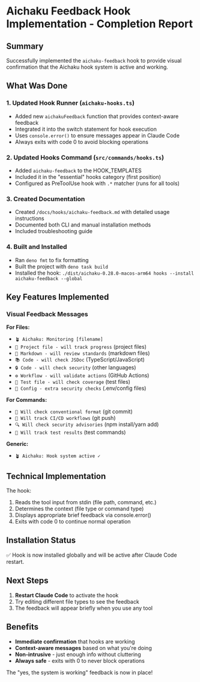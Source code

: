 # Aichaku Feedback Hook Implementation - Completion Report

## Summary

Successfully implemented the `aichaku-feedback` hook to provide visual
confirmation that the Aichaku hook system is active and working.

## What Was Done

### 1. Updated Hook Runner (`aichaku-hooks.ts`)

- Added new `aichakuFeedback` function that provides context-aware feedback
- Integrated it into the switch statement for hook execution
- Uses `console.error()` to ensure messages appear in Claude Code
- Always exits with code 0 to avoid blocking operations

### 2. Updated Hooks Command (`src/commands/hooks.ts`)

- Added `aichaku-feedback` to the HOOK_TEMPLATES
- Included it in the "essential" hooks category (first position)
- Configured as PreToolUse hook with `.*` matcher (runs for all tools)

### 3. Created Documentation

- Created `/docs/hooks/aichaku-feedback.md` with detailed usage instructions
- Documented both CLI and manual installation methods
- Included troubleshooting guide

### 4. Built and Installed

- Ran `deno fmt` to fix formatting
- Built the project with `deno task build`
- Installed the hook:
  `./dist/aichaku-0.28.0-macos-arm64 hooks --install aichaku-feedback --global`

## Key Features Implemented

### Visual Feedback Messages

**For Files:**

- `🪴 Aichaku: Monitoring [filename]`
- `📁 Project file - will track progress` (project files)
- `📖 Markdown - will review standards` (markdown files)
- `📚 Code - will check JSDoc` (TypeScript/JavaScript)
- `🔒 Code - will check security` (other languages)
- `⚙️ Workflow - will validate actions` (GitHub Actions)
- `🧪 Test file - will check coverage` (test files)
- `🔐 Config - extra security checks` (.env/config files)

**For Commands:**

- `📝 Will check conventional format` (git commit)
- `🚀 Will track CI/CD workflows` (git push)
- `🔍 Will check security advisories` (npm install/yarn add)
- `🧪 Will track test results` (test commands)

**Generic:**

- `🪴 Aichaku: Hook system active ✓`

## Technical Implementation

The hook:

1. Reads the tool input from stdin (file path, command, etc.)
2. Determines the context (file type or command type)
3. Displays appropriate brief feedback via console.error()
4. Exits with code 0 to continue normal operation

## Installation Status

✅ Hook is now installed globally and will be active after Claude Code restart.

## Next Steps

1. **Restart Claude Code** to activate the hook
2. Try editing different file types to see the feedback
3. The feedback will appear briefly when you use any tool

## Benefits

- **Immediate confirmation** that hooks are working
- **Context-aware messages** based on what you're doing
- **Non-intrusive** - just enough info without cluttering
- **Always safe** - exits with 0 to never block operations

The "yes, the system is working" feedback is now in place!
